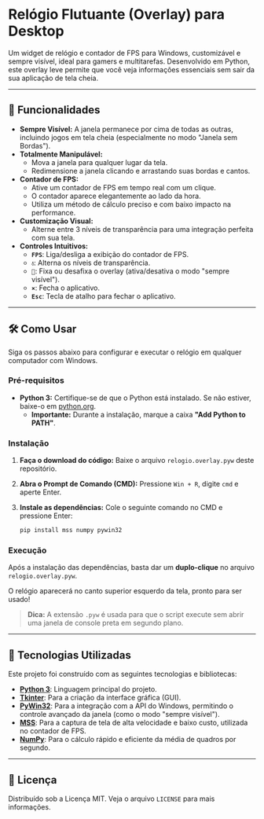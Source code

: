 
# Relógio Flutuante (Overlay) para Desktop

Um widget de relógio e contador de FPS para Windows, customizável e sempre visível, ideal para gamers e multitarefas. Desenvolvido em Python, este overlay leve permite que você veja informações essenciais sem sair da sua aplicação de tela cheia.

---

## 🚀 Funcionalidades

- **Sempre Visível:** A janela permanece por cima de todas as outras, incluindo jogos em tela cheia (especialmente no modo "Janela sem Bordas").
- **Totalmente Manipulável:**
  - Mova a janela para qualquer lugar da tela.
  - Redimensione a janela clicando e arrastando suas bordas e cantos.
- **Contador de FPS:**
  - Ative um contador de FPS em tempo real com um clique.
  - O contador aparece elegantemente ao lado da hora.
  - Utiliza um método de cálculo preciso e com baixo impacto na performance.
- **Customização Visual:**
  - Alterne entre 3 níveis de transparência para uma integração perfeita com sua tela.
- **Controles Intuitivos:**
  - **`FPS`**: Liga/desliga a exibição do contador de FPS.
  - **`💧`**: Alterna os níveis de transparência.
  - **`📌`**: Fixa ou desafixa o overlay (ativa/desativa o modo "sempre visível").
  - **`×`**: Fecha o aplicativo.
  - **`Esc`**: Tecla de atalho para fechar o aplicativo.

---

## 🛠️ Como Usar

Siga os passos abaixo para configurar e executar o relógio em qualquer computador com Windows.

### Pré-requisitos

- **Python 3:** Certifique-se de que o Python está instalado. Se não estiver, baixe-o em [python.org](https://python.org/).
  - **Importante:** Durante a instalação, marque a caixa **"Add Python to PATH"**.

### Instalação

1.  **Faça o download do código:** Baixe o arquivo `relogio.overlay.pyw` deste repositório.

2.  **Abra o Prompt de Comando (CMD):** Pressione `Win + R`, digite `cmd` e aperte Enter.

3.  **Instale as dependências:** Cole o seguinte comando no CMD e pressione Enter:
    ```bash
    pip install mss numpy pywin32
    ```

### Execução

Após a instalação das dependências, basta dar um **duplo-clique** no arquivo `relogio.overlay.pyw`.

O relógio aparecerá no canto superior esquerdo da tela, pronto para ser usado!

> **Dica:** A extensão `.pyw` é usada para que o script execute sem abrir uma janela de console preta em segundo plano.

---

## 🔧 Tecnologias Utilizadas

Este projeto foi construído com as seguintes tecnologias e bibliotecas:

- **[Python 3](https://www.python.org/)**: Linguagem principal do projeto.
- **[Tkinter](https://docs.python.org/3/library/tkinter.html)**: Para a criação da interface gráfica (GUI).
- **[PyWin32](https://pypi.org/project/pywin32/)**: Para a integração com a API do Windows, permitindo o controle avançado da janela (como o modo "sempre visível").
- **[MSS](https://pypi.org/project/mss/)**: Para a captura de tela de alta velocidade e baixo custo, utilizada no contador de FPS.
- **[NumPy](https://numpy.org/)**: Para o cálculo rápido e eficiente da média de quadros por segundo.

---

## 📄 Licença

Distribuído sob a Licença MIT. Veja o arquivo `LICENSE` para mais informações.
